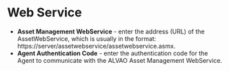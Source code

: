 # Web Service

- **Asset Management WebService** - enter the address (URL) of the AssetWebService, which is usually in the format: https://server/assetwebservice/assetwebservice.asmx.
- **Agent Authentication Code** - enter the authentication code for the Agent to communicate with the ALVAO Asset Management WebService.
